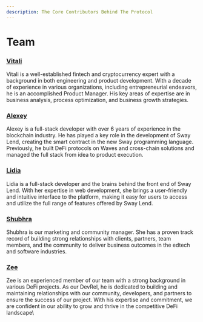 ```yaml
---
description: The Core Contributors Behind The Protocol
---
```


# Team

### [Vitali](https://twitter.com/dervoiedk)

Vitali is a well-established fintech and cryptocurrency expert with a background in both engineering and product development. With a decade of experience in various organizations, including entrepreneurial endeavors, he is an accomplished Product Manager. His key areas of expertise are in business analysis, process optimization, and business growth strategies.

### [Alexey](https://twitter.com/mr\_chlenc)

Alexey is a full-stack developer with over 6 years of experience in the blockchain industry. He has played a key role in the development of Sway Lend, creating the smart contract in the new Sway programming language. Previously, he built DeFi protocols on Waves and cross-chain solutions and managed the full stack from idea to product execution.

### [Lidia](https://twitter.com/kakdelalidok)

Lidia is a full-stack developer and the brains behind the front end of Sway Lend. With her expertise in web development, she brings a user-friendly and intuitive interface to the platform, making it easy for users to access and utilize the full range of features offered by Sway Lend.

### [Shubhra](https://twitter.com/shubhrat)

Shubhra is our marketing and community manager. She has a proven track record of building strong relationships with clients, partners, team members, and the community to deliver business outcomes in the edtech and software industries.

### [Zee](https://twitter.com/zeerakx)

Zee is an experienced member of our team with a strong background in various DeFi projects. As our DevRel, he is dedicated to building and maintaining relationships with our community, developers, and partners to ensure the success of our project. With his expertise and commitment, we are confident in our ability to grow and thrive in the competitive DeFi landscape\


